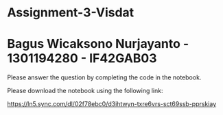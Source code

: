 # Assignment-3-Visdat
# Bagus Wicaksono Nurjayanto - 1301194280 - IF42GAB03

Please answer the question by completing the code in the notebook.

Please download the notebook using the following link:

https://ln5.sync.com/dl/02f78ebc0/d3ihtwyn-txre6vrs-sct69ssb-pprskiay
